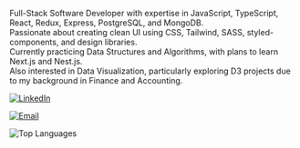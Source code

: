 Full-Stack Software Developer with expertise in JavaScript, TypeScript, React, Redux, Express, PostgreSQL, and MongoDB. <br/>
Passionate about creating clean UI using CSS, Tailwind, SASS, styled-components, and design libraries.<br/>
Currently practicing Data Structures and Algorithms, with plans to learn Next.js and Nest.js. <br/>
Also interested in Data Visualization, particularly exploring D3 projects due to my background in Finance and Accounting.<br/>

[![LinkedIn](https://img.shields.io/badge/LinkedIn-AliRamazanov-blue)](https://www.linkedin.com/in/aliramazanov/)<br/>

[![Email](https://img.shields.io/badge/Email-aliasifzade@gmail.com-green)](mailto:aliasifzade@example.com)<br/>

![Top Languages](https://github-readme-stats.vercel.app/api/top-langs/?username=aliramazanov&layout=compact)<br/>

